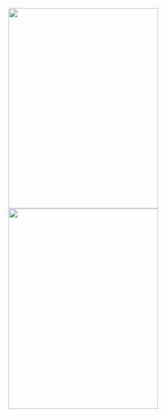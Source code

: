 
<img src="https://github.com/DDas23/DDas23/assets/123860665/0732b1ea-6199-4e35-975e-e168d50c9e04" width="300" height="400"> <img src="https://github.com/DDas23/DDas23/assets/123860665/1d10fa79-e5b4-451c-91b8-0047557dee0e" width="300" height="400"> 



